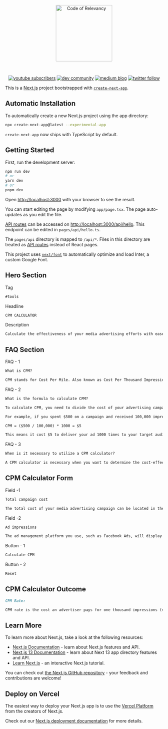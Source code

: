<p align="center">
  <a href="https://www.youtube.com/@codeofrelevancy" target="_blank" rel="noopener noreferrer">
    <img width="180" src="https://paradiseofcreativity.com/wp-content/uploads/2023/02/Code-of-Relevancy-Logo-White-Plain.png" alt="Code of Relevancy">
  </a>
</p>
<br/>
<p align="center">
  <a href="https://www.youtube.com/@codeofrelevancy/videos" target="_blank" rel="noopener noreferrer"><img src="https://img.shields.io/youtube/channel/subscribers/UCVcJ4UAyjXS2iihmiIa0xXg?style=social" alt="youtube subscribers"></a>
  <a href="https://dev.to/codeofrelevancy" target="_blank" rel="noopener noreferrer"><img src="https://img.shields.io/badge/DEV-Community-blue" alt="dev community"></a>
  <a href="https://medium.com/@codeofrelevancy" target="_blank" rel="noopener noreferrer"><img src="https://img.shields.io/badge/Medium-Blog-green" alt="medium blog"></a>
  <a href="https://twitter.com/intent/follow?screen_name=codeofrelevancy" target="_blank" rel="noopener noreferrer"><img src="https://img.shields.io/twitter/follow/codeofrelevancy?style=social" alt="twitter follow"></a>
</p>

This is a [Next.js](https://nextjs.org/) project bootstrapped with [`create-next-app`](https://github.com/vercel/next.js/tree/canary/packages/create-next-app).

## Automatic Installation

To automatically create a new Next.js project using the app directory:

```bash
npx create-next-app@latest --experimental-app
```

`create-next-app` now ships with TypeScript by default.

## Getting Started

First, run the development server:

```bash
npm run dev
# or
yarn dev
# or
pnpm dev
```

Open [http://localhost:3000](http://localhost:3000) with your browser to see the result.

You can start editing the page by modifying `app/page.tsx`. The page auto-updates as you edit the file.

[API routes](https://nextjs.org/docs/api-routes/introduction) can be accessed on [http://localhost:3000/api/hello](http://localhost:3000/api/hello). This endpoint can be edited in `pages/api/hello.ts`.

The `pages/api` directory is mapped to `/api/*`. Files in this directory are treated as [API routes](https://nextjs.org/docs/api-routes/introduction) instead of React pages.

This project uses [`next/font`](https://nextjs.org/docs/basic-features/font-optimization) to automatically optimize and load Inter, a custom Google Font.

## Hero Section

Tag

```markdown
#tools
```

Headline

```markdown
CPM CALCULATOR
```

Description

```markdown
Calculate the effectiveness of your media advertising efforts with ease. Our calculator works for all digital ad campaign types, including Facebook Ads and Google Ads.
```

## FAQ Section

FAQ - 1

```markdown
What is CPM?
```

```markdown
CPM stands for Cost Per Mile. Also known as Cost Per Thousand Impressions which is a metric used to measure the cost effectiveness of online advertising campaigns. It represents the cost of displaying an advertisement 1,000 times to a specific audience. CPM is often used to plan and buy display advertising, where the focus is on reaching a large number of people, rather than a specific target audience.
```

FAQ - 2

```markdown
What is the formula to calculate CPM?
```

```markdown
To calculate CPM, you need to divide the cost of your advertising campaign by the number of impressions received, then multiply by 1000. The formula is:

For example, if you spent $500 on a campaign and received 100,000 impressions, the CPM would be:

CPM = ($500 / 100,000) * 1000 = $5

This means it cost $5 to deliver your ad 1000 times to your target audience.
```

FAQ - 3

```markdown
When is it necessary to utilize a CPM calculator?
```

```markdown
A CPM calculator is necessary when you want to determine the cost-effectiveness of your online advertising campaign based on the number of impressions it received. It is particularly useful for display advertising campaigns, where the focus is on reaching a large audience, rather than a specific target audience.
```

## CPM Calculator Form

Field -1

```markdown
Total campaign cost
```

```markdown
The total cost of your media advertising campaign can be located in the ad management platform you use, such as your Facebook Ads account.
```

Field -2

```markdown
Ad impressions
```

```markdown
The ad management platform you use, such as Facebook Ads, will display the number of views for your advertisement.
```

Button - 1

```markdown
Calculate CPM
```

Button - 2

```markdown
Reset
```

## CPM Calculator Outcome

```markdown
CPM Rate:
```

```markdown
CPM rate is the cost an advertiser pays for one thousand impressions (views) of an advertisement.
```

## Learn More

To learn more about Next.js, take a look at the following resources:

- [Next.js Documentation](https://nextjs.org/docs) - learn about Next.js features and API.
- [Next.js 13 Documentation](https://beta.nextjs.org/docs/getting-started) - learn about Next 13 app directory features and API.
- [Learn Next.js](https://nextjs.org/learn) - an interactive Next.js tutorial.

You can check out [the Next.js GitHub repository](https://github.com/vercel/next.js/) - your feedback and contributions are welcome!

## Deploy on Vercel

The easiest way to deploy your Next.js app is to use the [Vercel Platform](https://vercel.com/new?utm_medium=default-template&filter=next.js&utm_source=create-next-app&utm_campaign=create-next-app-readme) from the creators of Next.js.

Check out our [Next.js deployment documentation](https://nextjs.org/docs/deployment) for more details.
